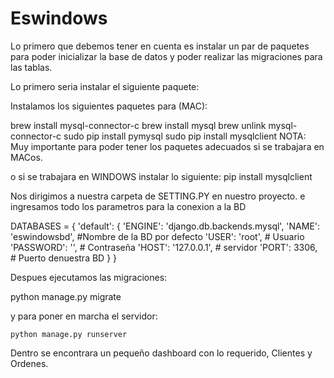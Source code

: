 # Eswindows

Lo primero que debemos tener en cuenta es instalar un par de paquetes para poder inicializar la base de datos y poder realizar las migraciones para las tablas.

Lo primero seria instalar el siguiente paquete:

Instalamos los siguientes paquetes para (MAC):

 brew install mysql-connector-c
 brew install mysql
 brew unlink mysql-connector-c
 sudo pip install pymysql
 sudo pip install mysqlclient
 NOTA: Muy importante para poder tener los paquetes adecuados si se trabajara en MACos.

 o si se trabajara en WINDOWS instalar lo siguiente:
 pip install mysqlclient


Nos dirigimos a nuestra carpeta de SETTING.PY en nuestro proyecto.
e ingresamos todo los parametros para la conexion a la BD

DATABASES = {
    'default': {
        'ENGINE': 'django.db.backends.mysql',
        'NAME': 'eswindowsbd', #Nombre de la BD por defecto
        'USER': 'root', # Usuario
        'PASSWORD': '', # Contraseña
        'HOST': '127.0.0.1', # servidor
        'PORT': 3306, # Puerto denuestra BD
    }
}

Despues ejecutamos las migraciones:

 python manage.py migrate


y para poner en marcha el servidor:

    python manage.py runserver


Dentro se encontrara un pequeño dashboard con lo requerido, Clientes y Ordenes.


